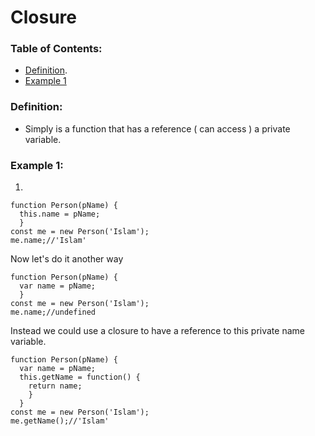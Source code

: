 # Closure

### Table of Contents:
  - [Definition](https://github.com/Islam888/Study-Notes/blob/master/JS/Closure.md#definition).
  - [Example 1](https://github.com/Islam888/Study-Notes/blob/master/JS/Closure.md#example-1)



### Definition: 
  - Simply is a function that has a reference ( can access ) a private variable.
  

### Example 1:
  1.
  ```
  function Person(pName) {
    this.name = pName;
    }
  const me = new Person('Islam');
  me.name;//'Islam'
  ```
  Now let's do it another way
  ```
  function Person(pName) {
    var name = pName;
    }
  const me = new Person('Islam');
  me.name;//undefined
  ```
  Instead we could use a closure to have a reference to this private name variable.
  ```
  function Person(pName) {
    var name = pName;
    this.getName = function() {
      return name;
      }
    }
 const me = new Person('Islam');
  me.getName();//'Islam'
```

